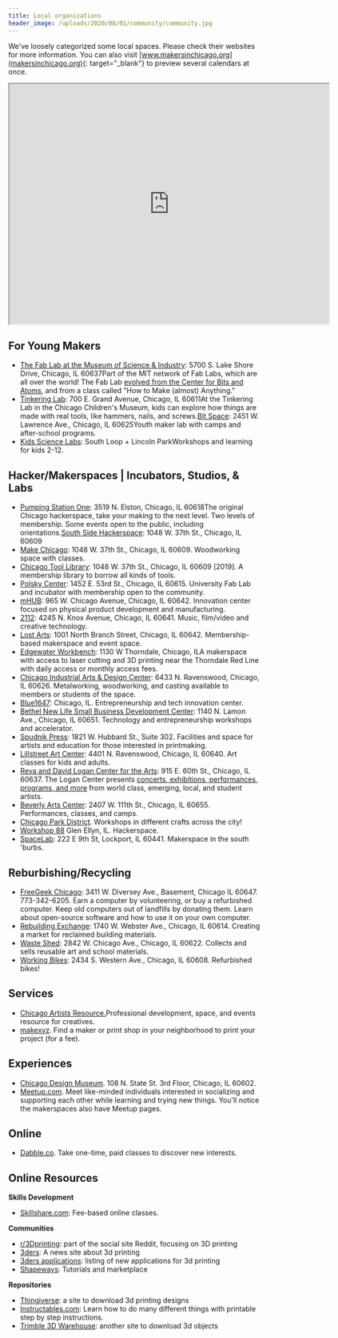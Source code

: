 ```yaml
---
title: Local organizations
header_image: /uploads/2020/08/01/community/community.jpg
---
```


We've loosely categorized some local spaces. Please check their websites for more information. You can also visit [www.makersinchicago.org](makersinchicago.org){: target="_blank"} to preview several calendars at once.

<div class="cms-embed" data-cms-embed="PGlmcmFtZSBzcmM9Imh0dHBzOi8vd3d3Lmdvb2dsZS5jb20vbWFwcy9kL3UvMS9lbWJlZD9taWQ9MWZlTUpzdzRVSEFYQWxTQkt0VHRKUUdtbzZRaTN2ZkU5IiB3aWR0aD0iNjQwIiBoZWlnaHQ9IjQ4MCI+PC9pZnJhbWU+"><iframe src="https://www.google.com/maps/d/u/1/embed?mid=1feMJsw4UHAXAlSBKtTtJQGmo6Qi3vfE9" width="640" height="480"></iframe></div>

## For Young Makers&nbsp;

* [The Fab Lab at the Museum of Science & Industry](http://www.msichicago.org/whats-here/fab-lab/)\: 5700 S. Lake Shore Drive, Chicago, IL 60637Part of the MIT network of Fab Labs, which are all over the world\! The Fab Lab [evolved from the Center for Bits and Atoms](http://fab.cba.mit.edu/), and from a class called "How to Make (almost) Anything."
* [Tinkering Lab](http://www.chicagochildrensmuseum.org/index.php/experience/tinkering-lab)\: 700 E. Grand Avenue, Chicago, IL 60611At the Tinkering Lab in the Chicago Children's Museum, kids can explore how things are made with real tools, like hammers, nails, and screws.[Bit Space](http://www.bitspacechicago.com/)\: 2451 W. Lawrence Ave., Chicago, IL 60625Youth maker lab with camps and after-school programs.
* [Kids Science Labs](http://www.kslchicago.com/)\: South Loop + Lincoln ParkWorkshops and learning for kids 2-12.

## Hacker/Makerspaces \| Incubators, Studios, & Labs

* [Pumping Station One](http://pumpingstationone.org/)\: 3519 N. Elston, Chicago, IL 60618The original Chicago hackerspace, take your making to the next level. Two levels of membership. Some events open to the public, including orientations.[South Side Hackerspace](http://www.sshchicago.org/)\: 1048 W. 37th St., Chicago, IL 60609
* [Make Chicago](http://www.meetup.com/MAKE-Chicago/)\: 1048 W. 37th St., Chicago, IL 60609. Woodworking space with classes.
* [Chicago Tool Library](https://chicagotoollibrary.org/)\: 1048 W. 37th St., Chicago, IL 60609 \[2019\]. A membership library to borrow all kinds of tools.
* [Polsky Center](http://polsky.uchicago.edu/)\: 1452 E. 53rd St., Chicago, IL 60615. University Fab Lab and incubator with membership open to the community.
* [mHUB](http://www.mhubchicago.com/)\: 965 W. Chicago Avenue, Chicago, IL 60642. Innovation center focused on physical product development and manufacturing.
* [2112](http://2112inc.com/)\: 4245 N. Knox Avenue, Chicago, IL 60641. Music, film/video and creative technology.
* [Lost Arts](http://lostarts.co/)\: 1001 North Branch Street, Chicago, IL 60642. Membership-based makerspace and event space.
* [Edgewater Workbench](http://www.edgewaterworkbench.com/)\: 1130 W Thorndale, Chicago, ILA makerspace with access to laser cutting and 3D printing near the Thorndale Red Line with daily access or monthly access fees.
* [Chicago Industrial Arts & Design Center](http://www.ciadc.org/)\: 6433 N. Ravenswood, Chicago, IL 60626. Metalworking, woodworking, and casting available to members or students of the space.
* [Blue1647](http://www.blue1647.com/)\: Chicago, IL. Entrepreneurship and tech innovation center.
* [Bethel New Life Small Business Development Center](http://www.bethelnewlife.org/our-investments/community-economic-development/business-development/illinois-small-business-development-center/)\: 1140 N. Lamon Ave., Chicago, IL 60651. Technology and entrepreneurship workshops and accelerator.
* [Spudnik Press](http://www.spudnikpress.org/)\: 1821 W. Hubbard St., Suite 302. Facilities and space for artists and education for those interested in printmaking.
* [Lillstreet Art Center](http://lillstreet.com/)\: 4401 N. Ravenswood, Chicago, IL 60640. Art classes for kids and adults.
* [Reva and David Logan Center for the Arts](https://arts.uchicago.edu/explore/reva-and-david-logan-center-arts)\: 915 E. 60th St., Chicago, IL 60637. The Logan Center presents [concerts, exhibitions, performances, programs, and more](https://arts.uchicago.edu/logan-center/programs-and-events) from world class, emerging, local, and student artists.
* [Beverly Arts Center](http://www.beverlyartcenter.org/)\: 2407 W. 111th St., Chicago, IL 60655. Performances, classes, and camps.
* [Chicago Park District](http://www.chicagoparkdistrict.com/). Workshops in different crafts across the city\!
* [Workshop 88](http://workshop88.com/) Glen Ellyn, IL. Hackerspace.
* [SpaceLab](http://spacelab1.com/)\: 222 E 9th St, Lockport, IL 60441. Makerspace in the south 'burbs.

## Reburbishing/Recycling

* [FreeGeek Chicago](http://freegeekchicago.org/)\: 3411 W. Diversey Ave., Basement, Chicago IL 60647. 773-342-6205. Earn a computer by volunteering, or buy a refurbished computer. Keep old computers out of landfills by donating them. Learn about open-source software and how to use it on your own computer.
* [Rebuilding Exchange](http://rebuildingexchange.org/)\: 1740 W. Webster Ave., Chicago, IL 60614. Creating a market for reclaimed building materials.
* [Waste Shed](http://www.thewasteshed.com/)\: 2842 W. Chicago Ave., Chicago, IL 60622. Collects and sells reusable art and school materials.
* [Working Bikes](http://www.workingbikes.org/)\: 2434 S. Western Ave., Chicago, IL 60608. Refurbished bikes\!

## Services

* [Chicago Artists Resource.](http://www.chicagoartistsresource.org/)Professional development, space, and events resource for creatives.
* [makexyz](http://www.makexyz.com/). Find a maker or print shop in your neighborhood to print your project (for a fee).

## Experiences

* [Chicago Design Museum](https://chidm.com/). 108 N. State St. 3rd Floor, Chicago, IL 60602.
* [Meetup.com](http://meetup.com/). Meet like-minded individuals interested in socializing and supporting each other while learning and trying new things. You'll notice the makerspaces also have Meetup pages.

## Online

* [Dabble.co](http://dabble.co/). Take one-time, paid classes to discover new interests.

## Online Resources

**Skills Development**

* [Skillshare.com](http://www.skillshare.com/)\: Fee-based online classes.

**Communities**

* [r/3Dprinting](http://www.reddit.com/r/3Dprinting/)\: part of the social site Reddit, focusing on 3D printing
* [3ders](http://www.3ders.org/)\: A news site about 3d printing
* [3ders applications](http://www.3ders.org/applications.html)\: listing of new applications for 3d printing
* [Shapeways](http://www.shapeways.com/creator/tools)\: Tutorials and marketplace

**Repositories**

* [Thingiverse](http://www.thingiverse.com/)\: a site to download 3d printing designs
* [Instructables.com](http://Instructables.com)\: Learn how to do many different things with printable step by step instructions.
* [Trimble 3D Warehouse](https://3dwarehouse.sketchup.com/index.html)\: another site to download 3d objects